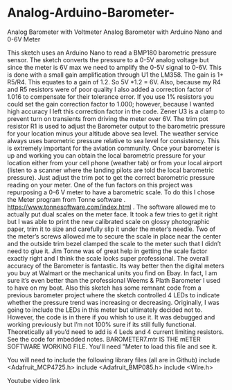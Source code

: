 # Analog-Arduino-Barometer-
Analog Barometer with Voltmeter 
Analog Barometer with Arduino Nano and 0-6V Meter 

This sketch uses an Arduino Nano to read a BMP180 barometric pressure sensor. The sketch converts the pressure to a 0-5V analog voltage but since the meter is 6V max we need to amplify the 0-5V signal to 0-6V. This is done with a small gain amplification through U1 the LM358. The gain is 1+ R5/R4. This equates to a gain of 1.2. So 5V *1.2 = 6V.  Also, because my R4 and R5 resistors were of poor quality I also added a correction factor of 1.016 to compensate for their tolerance error. If you use 1% resistors you could set the gain correction factor to 1.000; however, because I wanted high accuracy I left this correction factor in the code.  Zener U3 is a clamp to prevent turn on transients from driving the meter over 6V. The trim pot resistor R1 is used to adjust the Barometer output to the barometric pressure for your location minus your altitude above sea level.  The weather service always uses barometric pressure relative to sea level for consistency. This is extremely important for the aviation community. Once your barometer is up and working you can obtain the local barometric pressure for your location either from your cell phone (weather tab) or from your local airport (listen to a scanner where the landing pilots are told the local barometric pressure). Just adjust the trim pot to get the correct barometric pressure reading on your meter. 
One of the fun factors on this project was repurposing a 0-6 V meter to have a barometric scale. To do this I chose the Meter program from Tonne software .  https://www.tonnesoftware.com/index.html  . The software allowed me to actually put dual scales on the meter face. It took a few tries to get it right but I was able to print the new calibrated scale on glossy photographic paper, trim it to size and carefully slip it under the meter’s needle. Two of the meter’s screws allowed me to secure the scale in place near the center and the outside trim bezel clamped the scale to the meter such that I didn’t need to glue it. Jim Tonne was of great help in getting the scale factor exactly right and I think the scale looks super professional. The overall accuracy of the Barometer is fantastic. Its way better then the digital meters you buy at Walmart or the mechanical units you find on Ebay. In fact, I am sure it’s even better than the professional Weems & Plath Barometer I used to have on my boat. 
Also this sketch has some remnant code from a previous barometer project where the  sketch controlled 4 LEDs to indicate whether the pressure trend was increasing or decreasing. Originally, I was going to include the LEDs in this meter but ultimately decided not to. However, the code is in there if you whish to use it. It was debugged and working previously but I’m not 100% sure if its still fully functional. Theoretically all you’d need to add is 4 Leds and 4 current limiting resistors. See the code for imbedded notes. 
BAROMETER7.mtr IS THE mETER SOFTWARE WORKING FILE. You'll need "Meter to load this file and see it. 

You will need to include the following library files (all are in Github) 
include <Adafruit_MCP4725.h>
include <Adafruit_BMP085.h>
include <Wire.h>

Youtube video link  
